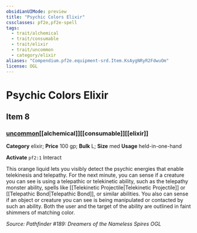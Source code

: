 ```yaml
---
obsidianUIMode: preview
title: "Psychic Colors Elixir"
cssclasses: pf2e,pf2e-spell
tags:
  - trait/alchemical
  - trait/consumable
  - trait/elixir
  - trait/uncommon
  - category/elixir
aliases: "Compendium.pf2e.equipment-srd.Item.KsAygNRyR2FdwuOm"
license: OGL
---
```

# Psychic Colors Elixir
## Item 8
### [uncommon](uncommon.md "Uncommon Rarity Trait")[[alchemical]][[consumable]][[elixir]]

**Category** elixir; 
**Price** 100 gp; 
**Bulk** L; **Size** med
**Usage** held-in-one-hand

**Activate** `pf2:1` Interact

This orange liquid lets you visibly detect the psychic energies that enable telekinesis and telepathy. For the next minute, you can sense if a creature you can see is using a telepathic or telekinetic ability, such as the telepathy monster ability, spells like [[Telekinetic Projectile|Telekinetic Projectile]] or [[Telepathic Bond|Telepathic Bond]], or similar abilities. You also can sense if an object or creature you can see is being manipulated or contacted by such an ability. Both the user and the target of the ability are outlined in faint shimmers of matching color.

*Source: Pathfinder #189: Dreamers of the Nameless Spires*
*OGL*